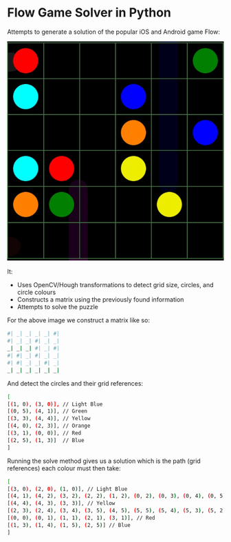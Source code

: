 Flow Game Solver in Python
================

Attempts to generate a solution of the popular iOS and Android game Flow:

![Flow](https://raw.githubusercontent.com/rd13/flow-game-solver/master/flow6x6.png "Flow")

It:

  - Uses OpenCV/Hough transformations to detect grid size, circles, and circle colours
  - Constructs a matrix using the previously found information
  - Attempts to solve the puzzle

For the above image we construct a matrix like so:

```sh
#| _| _| _| _| #| 
#| _| _| #| _| _| 
_| _| _| #| _| #| 
#| #| _| #| _| _| 
#| #| _| _| #| _| 
_| _| _| _| _| _| 
```
And detect the circles and their grid references:

```sh
[
[(1, 0), (3, 0)], // Light Blue
[(0, 5), (4, 1)], // Green
[(3, 3), (4, 4)], // Yellow
[(4, 0), (2, 3)], // Orange
[(3, 1), (0, 0)], // Red
[(2, 5), (1, 3)]  // Blue
]
```

Running the solve method gives us a solution which is the path (grid references) each colour must then take:

```sh
[
[(3, 0), (2, 0), (1, 0)], // Light Blue
[(4, 1), (4, 2), (3, 2), (2, 2), (1, 2), (0, 2), (0, 3), (0, 4), (0, 5)], // Green
[(4, 4), (4, 3), (3, 3)], // Yellow
[(2, 3), (2, 4), (3, 4), (3, 5), (4, 5), (5, 5), (5, 4), (5, 3), (5, 2), (5, 1), (5, 0), (4, 0)], // Orange
[(0, 0), (0, 1), (1, 1), (2, 1), (3, 1)], // Red
[(1, 3), (1, 4), (1, 5), (2, 5)] // Blue
]
```

